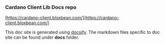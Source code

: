 ### Cardano Client Lib Docs repo

[https://cardano-client.bloxbean.com/](https://cardano-client.bloxbean.com/)

This doc site is generated using [docsify](https://docsify.js.org/). The markdown files specific to doc site can be found under **docs** folder.

